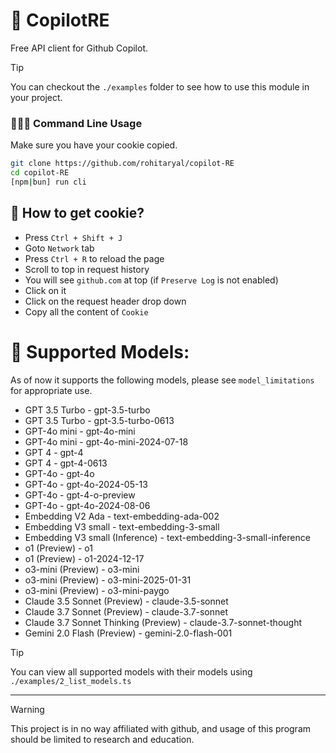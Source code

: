 # 🥷 CopilotRE
Free API client for Github Copilot.

> [!TIP]
> You can checkout the `./examples` folder to see how to use this module in your project.

### 👨🏻‍💻 Command Line Usage
Make sure you have your cookie copied.
```bash
git clone https://github.com/rohitaryal/copilot-RE
cd copilot-RE
[npm|bun] run cli
```

## 🍪 How to get cookie?
- Press `Ctrl + Shift + J`
- Goto `Network` tab
- Press `Ctrl + R` to reload the page
- Scroll to top in request history
- You will see `github.com` at top (if `Preserve Log` is not enabled)
- Click on it
- Click on the request header drop down
- Copy all the content of `Cookie`
# 🤝 Supported Models:
As of now it supports the following models, please see `model_limitations` for appropriate use.

- GPT 3.5 Turbo - gpt-3.5-turbo
- GPT 3.5 Turbo - gpt-3.5-turbo-0613
- GPT-4o mini - gpt-4o-mini
- GPT-4o mini - gpt-4o-mini-2024-07-18
- GPT 4 - gpt-4
- GPT 4 - gpt-4-0613
- GPT-4o - gpt-4o
- GPT-4o - gpt-4o-2024-05-13
- GPT-4o - gpt-4-o-preview
- GPT-4o - gpt-4o-2024-08-06
- Embedding V2 Ada - text-embedding-ada-002
- Embedding V3 small - text-embedding-3-small
- Embedding V3 small (Inference) - text-embedding-3-small-inference
- o1 (Preview) - o1
- o1 (Preview) - o1-2024-12-17
- o3-mini (Preview) - o3-mini
- o3-mini (Preview) - o3-mini-2025-01-31
- o3-mini (Preview) - o3-mini-paygo
- Claude 3.5 Sonnet (Preview) - claude-3.5-sonnet
- Claude 3.7 Sonnet (Preview) - claude-3.7-sonnet
- Claude 3.7 Sonnet Thinking (Preview) - claude-3.7-sonnet-thought
- Gemini 2.0 Flash (Preview) - gemini-2.0-flash-001

> [!TIP]
> You can view all supported models with their models using `./examples/2_list_models.ts`

---
> [!WARNING]  
> This project is in no way affiliated with github, and usage of this program should be limited to research and education.